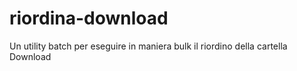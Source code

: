 # riordina-download
Un utility batch per eseguire in maniera bulk il riordino della cartella Download
